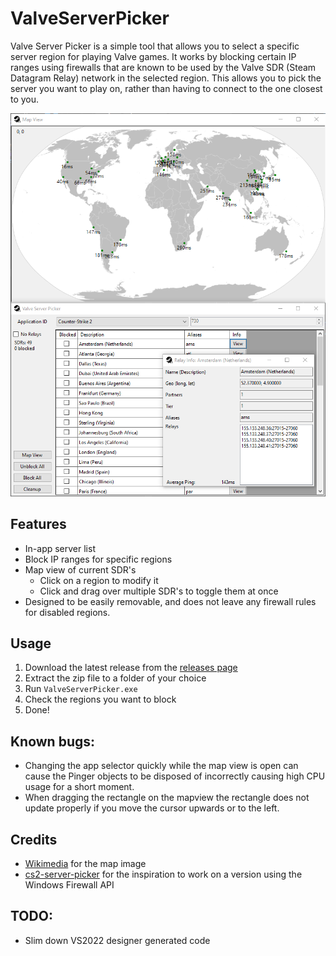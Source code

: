 # ValveServerPicker

Valve Server Picker is a simple tool that allows you to select a specific server region for playing Valve games. 
It works by blocking certain IP ranges using firewalls that are known to be used by the Valve SDR (Steam Datagram Relay) network in the selected region. 
This allows you to pick the server you want to play on, rather than having to connect to the one closest to you.

<img src="Assets/screenshot.png">

## Features
- In-app server list
- Block IP ranges for specific regions
- Map view of current SDR's
	- Click on a region to modify it
	- Click and drag over multiple SDR's to toggle them at once
- Designed to be easily removable, and does not leave any firewall rules for disabled regions.

## Usage
1. Download the latest release from the [releases page](https://github.com/Whaliin/ValveServerPicker/releases)
2. Extract the zip file to a folder of your choice
3. Run `ValveServerPicker.exe`
4. Check the regions you want to block
5. Done!

## Known bugs:
- Changing the app selector quickly while the map view is open can cause the Pinger objects to be disposed of incorrectly causing high CPU usage for a short moment.
- When dragging the rectangle on the mapview the rectangle does not update properly if you move the cursor upwards or to the left.

## Credits
- [Wikimedia](https://commons.wikimedia.org/w/index.php?title=File:BlankMap-World.svg&oldid=837392775) for the map image
- [cs2-server-picker](https://github.com/FN-FAL113/cs2-server-picker) for the inspiration to work on a version using the Windows Firewall API

## TODO:
- Slim down VS2022 designer generated code
